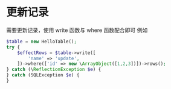 # 更新记录

需要更新记录，使用 write 函数与 where 函数配合即可
例如

```php
$table = new HelloTable();
try {
    $effectRows = $table->write([
        'name' => 'update',
    ])->where(['id' => new \ArrayObject([1,2,3])])->rows();
} catch (\ReflectionException $e) {
} catch (SQLException $e) {
}
```

